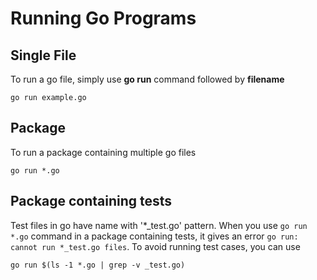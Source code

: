 # Running Go Programs

## Single File
To run a go file, simply use **go run** command followed by **filename**

```go run example.go```

## Package

To run a package containing multiple go files 

```go run *.go```

## Package containing tests

Test files in go have name with '*_test.go' pattern. When you use ```go run *.go``` command in a package containing tests, it gives an error ```go run: cannot run *_test.go files```. 
To avoid running test cases, you can use 

```go run $(ls -1 *.go | grep -v _test.go)```